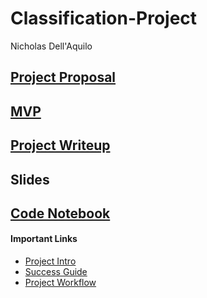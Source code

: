 # Classification-Project
Nicholas Dell'Aquilo

## [Project Proposal](https://github.com/nickdellaquilo/Classification-Project/blob/main/Project-Proposal.md)

## [MVP](https://github.com/nickdellaquilo/Classification-Project/blob/main/MVP.md#classification-project-mvp)

## [Project Writeup](https://github.com/nickdellaquilo/Classification-Project/blob/main/project-writeup.md)

## Slides

## [Code Notebook](https://github.com/nickdellaquilo/Classification-Project/blob/main/Code.ipynb)




#### Important Links
* [Project Intro](https://github.com/thisismetis/NBM_Classification_Student/blob/main/curriculum/project-introduction/project_intro.md)
* [Success Guide](https://github.com/thisismetis/NBM_Classification_Student/blob/main/curriculum/project-introduction/project_success_guide.md)
* [Project Workflow](https://github.com/thisismetis/NBM_Classification_Student/blob/main/curriculum/classification-workflow/classification-workflow.md)
